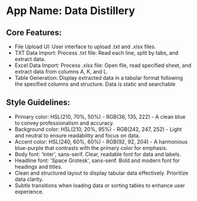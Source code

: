 # **App Name**: Data Distillery

## Core Features:

- File Upload UI: User interface to upload .txt and .xlsx files.
- TXT Data Import: Process .txt file: Read each line, split by tabs, and extract data.
- Excel Data Import: Process .xlsx file: Open file, read specified sheet, and extract data from columns A, K, and L.
- Table Generation: Display extracted data in a tabular format following the specified columns and structure. Data is static and searchable

## Style Guidelines:

- Primary color: HSL(210, 70%, 50%) - RGB(36, 135, 222) - A clean blue to convey professionalism and accuracy.
- Background color: HSL(210, 20%, 95%) - RGB(242, 247, 252) - Light and neutral to ensure readability and focus on data.
- Accent color: HSL(240, 60%, 60%) - RGB(92, 92, 204) - A harmonious blue-purple that contrasts with the primary color for emphasis.
- Body font: 'Inter', sans-serif. Clear, readable font for data and labels.
- Headline font: 'Space Grotesk', sans-serif. Bold and modern font for headings and titles.
- Clean and structured layout to display tabular data effectively. Prioritize data clarity.
- Subtle transitions when loading data or sorting tables to enhance user experience.
